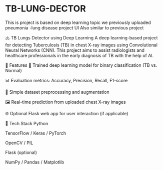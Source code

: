 # TB-LUNG-DECTOR

This is project is based on deep learning topic
we previously uploaded pneumonia -lung disease project
UI Also similar to previous project

🫁 TB Lungs Detector using Deep Learning
A deep learning-based project for detecting Tuberculosis (TB) in chest X-ray images using Convolutional Neural Networks (CNN). This project aims to assist radiologists and healthcare professionals in the early diagnosis of TB with the help of AI.

🚀 Features
🧠 Trained deep learning model for binary classification (TB vs. Normal)

📊 Evaluation metrics: Accuracy, Precision, Recall, F1-score

📁 Simple dataset preprocessing and augmentation

🖼️ Real-time prediction from uploaded chest X-ray images

🌐 Optional Flask web app for user interaction (if applicable)

🔧 Tech Stack
Python

TensorFlow / Keras / PyTorch

OpenCV / PIL

Flask (optional)

NumPy / Pandas / Matplotlib


